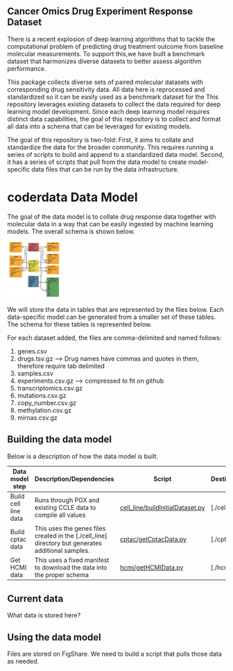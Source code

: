 ## Cancer Omics Drug Experiment Response Dataset

There is a recent explosion of deep learning algorithms that to tackle the computational problem of predicting drug treatment outcome from baseline molecular measurements. To support this,we have built a benchmark dataset that harmonizes diverse datasets to better assess algorithm performance.

This package collects diverse sets of paired molecular datasets with corresponding drug sensitivity data. All data here is reprocessed and standardized so it can be easily used as a benchmark dataset for the 
This repository leverages existing datasets to collect the data
required for deep learning model development. Since each deep learning model
requires distinct data capabilities, the goal of this repository is to
collect and format all data into a schema that can be leveraged for
existing models.

The goal of this repository is two-fold: First, it aims to collate and
standardize the data for the broader community. This requires
running a series of scripts to build and append to a standardized data
model. Second, it has a series of scripts that pull from the data
model to create model-specific data files that can be run by the data
infrastructure. 

# coderdata Data Model

The goal of the data model is to collate drug response data together with molecular data in a way that can be easily ingested by machine learning models. The overall schema is shown below.

<img src="origDataSchema.jpg" width=25% height=25%>

We will store the data in tables that are represented by the files below. Each data-specific model can be generated from a smaller set of these tables. The schema for these tables is represented below. 

For each dataset added, the files are comma-delimited and named follows:
1. genes.csv
2. drugs.tsv.gz --> Drug names have commas and quotes in them, therefore require tab delimited
3. samples.csv
4. experiments.csv.gz --> compressed to fit on github
5. transcriptomics.csv.gz
6. mutations.csv.gz 
7. copy_number.csv.gz
8. methylation.csv.gz
9. mirnas.csv.gz

## Building the data model

Below is a description of how the data model is built.

| Data model step | Description/Dependencies | Script | Destination | 
| --- | --- | --- | --- |
| Build cell line data | Runs through PGX and existing CCLE data to compile all values | [cell_line/buildInitialDataset.py](cell_line/buildInitialDataset.py) | [./cell_line] |
| Build cptac data | This uses the genes files created in the [./cell_line] directory but generates additional samples. | [cptac/getCptacData.py](cptac/getCptacData.py) | [./cptac] |
| Get HCMI data | This uses a fixed manifest to download the data into the proper schema | [hcmi/getHCMIData.py](hcmi/getHCMIData.py) | [./hcmi] |


## Current data 
What data is stored here? 

## Using the data model

Files are stored on FigShare. We need to build a script that pulls those data as needed.
